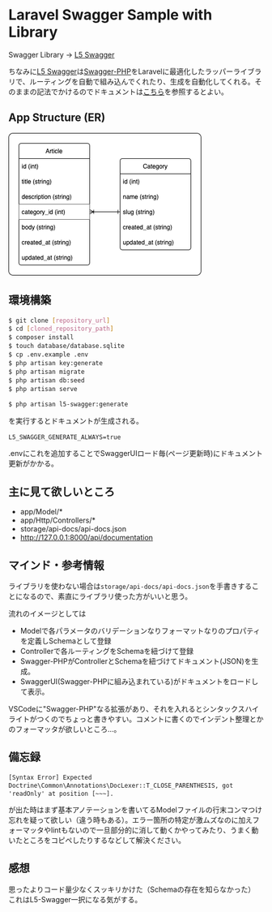 # Laravel Swagger Sample with Library
Swagger Library -> [L5 Swagger](https://github.com/DarkaOnLine/L5-Swagger)

ちなみに[L5 Swagger](https://github.com/DarkaOnLine/L5-Swagger)は[Swagger-PHP](https://github.com/zircote/swagger-php)をLaravelに最適化したラッパーライブラリで、ルーティングを自動で組み込んでくれたり、生成を自動化してくれる。そのままの記法でかけるのでドキュメントは[こちら](https://zircote.github.io/swagger-php/)を参照するとよい。

## App Structure (ER)
![er図](db.png)

## 環境構築
```bash
$ git clone [repository_url]
$ cd [cloned_repository_path]
$ composer install
$ touch database/database.sqlite
$ cp .env.example .env
$ php artisan key:generate
$ php artisan migrate
$ php artisan db:seed
$ php artisan serve
```

```bash
$ php artisan l5-swagger:generate
```
を実行するとドキュメントが生成される。

```env
L5_SWAGGER_GENERATE_ALWAYS=true
```
.envにこれを追加することでSwaggerUIロード毎(ページ更新時)にドキュメント更新がかかる。

## 主に見て欲しいところ
- app/Model/*
- app/Http/Controllers/*
- storage/api-docs/api-docs.json
- http://127.0.0.1:8000/api/documentation

## マインド・参考情報
ライブラリを使わない場合は```storage/api-docs/api-docs.json```を手書きすることになるので、素直にライブラリ使った方がいいと思う。

流れのイメージとしては
- Modelで各パラメータのバリデーションなりフォーマットなりのプロパティを定義しSchemaとして登録
- Controllerで各ルーティングをSchemaを紐づけて登録
- Swagger-PHPがControllerとSchemaを紐づけてドキュメント(JSON)を生成。
- SwaggerUI(Swagger-PHPに組み込まれている)がドキュメントをロードして表示。

VSCodeに"Swagger-PHP"なる拡張があり、それを入れるとシンタックスハイライトがつくのでちょっと書きやすい。コメントに書くのでインデント整理とかのフォーマッタが欲しいところ...。

## 備忘録
```
[Syntax Error] Expected Doctrine\Common\Annotations\DocLexer::T_CLOSE_PARENTHESIS, got 'readOnly' at position [~~~].
```
が出た時はまず基本アノテーションを書いてるModelファイルの行末コンマつけ忘れを疑って欲しい（違う時もある）。エラー箇所の特定が激ムズなのに加えフォーマッタやlintもないので一旦部分的に消して動くかやってみたり、うまく動いたところをコピペしたりするなどして解決ください。

## 感想
思ったよりコード量少なくスッキリかけた（Schemaの存在を知らなかった）
これはL5-Swagger一択になる気がする。